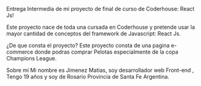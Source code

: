 Entrega Intermedia de mi proyecto de final de curso de Coderhouse: React Js!


Este proyecto nace de toda una cursada en Coderhouse y pretende usar la mayor cantidad de conceptos del framework de Javascript: React Js.



¿De que consta el proyecto?
Este proyecto consta de una pagina e-commerce donde podras comprar Pelotas especialmente de la copa Champions League.

Sobre mí
Mi nombre es Jimenez Matias, soy desarrollador web Front-end , Tengo 19 años y soy de Rosario Provincia de Santa Fe Argentina.
